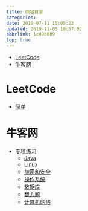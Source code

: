 ```yaml
---
title: 网站目录
categories: 
date: 2019-07-11 15:05:22
updated: 2019-11-05 10:57:02
abbrlink: 1c49b009
top: true
---
```

- [LeetCode](/exam/1c49b009/#LeetCode)
- [牛客网](/exam/1c49b009/#牛客网)

<!--more-->
<script src="https://cdn.bootcss.com/jquery/3.4.0/jquery.slim.min.js"></script>
<script>$(document).ready(function () {$(".post-body > ul:nth-child(1)").hide();});</script>

<!--end-->
# LeetCode #
- [简单](/exam/categories/LeetCode/简单/)

# 牛客网 #
- [专项练习](/exam/categories/牛客网/专项练习/)
    - [Java](/exam/categories/牛客网/专项练习/Java/)
    - [Linux](/exam/categories/牛客网/专项练习/Linux/)
    - [加密和安全](/exam/categories/牛客网/专项练习/加密和安全/)
    - [操作系统](/exam/categories/牛客网/专项练习/操作系统/)
    - [数据库](/exam/categories/牛客网/专项练习/数据库/)
    - [智力题](/exam/categories/牛客网/专项练习/智力题/)
    - [计算机网络](/exam/categories/牛客网/专项练习/计算机网络/)

